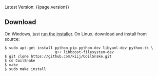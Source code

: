 <span class="topright">Latest Version: {{page.version}}</span>

## Download 

On Windows, just [run the installer](#). On Linux, download and install from source:

    $ sudo apt-get install python-pip python-dev libyaml-dev python-tk \
                           g++ libboost-filesystem-dev
    $ git clone https://github.com/kiij/CoilSnake.git
    $ cd CoilSnake
    $ make
    $ sudo make install
